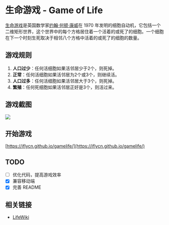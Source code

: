 # 生命游戏 - Game of Life
[生命游戏](https://baike.baidu.com/item/%E7%94%9F%E5%91%BD%E6%B8%B8%E6%88%8F)是英国数学家[约翰·何顿·康威](https://baike.baidu.com/item/%E7%BA%A6%E7%BF%B0%C2%B7%E4%BD%95%E9%A1%BF%C2%B7%E5%BA%B7%E5%A8%81)在 1970 年发明的细胞自动机，它包括一个二维矩形世界，这个世界中的每个方格居住着一个活着的或死了的细胞。一个细胞在下一个时刻生死取决于相邻八个方格中活着的或死了的细胞的数量。

## 游戏规则
1. **人口过少**：任何活细胞如果活邻居少于2个，则死掉。
2. **正常**：任何活细胞如果活邻居为2个或3个，则继续活。
3. **人口过多**：任何活细胞如果活邻居大于3个，则死掉。
4. **繁殖**：任何死细胞如果活邻居正好是3个，则活过来。

## 游戏截图
![](https://github.com/iflycn/gamelife/blob/master/ScreenGif.gif)

## 开始游戏
[https://iflycn.github.io/gamelife/](https://iflycn.github.io/gamelife/)

## TODO
- [ ] 优化代码，提高游戏效率
- [x] 兼容移动端
- [x] 完善 README

## 相关链接
- [LifeWiki](http://www.conwaylife.com/wiki/Main_Page)